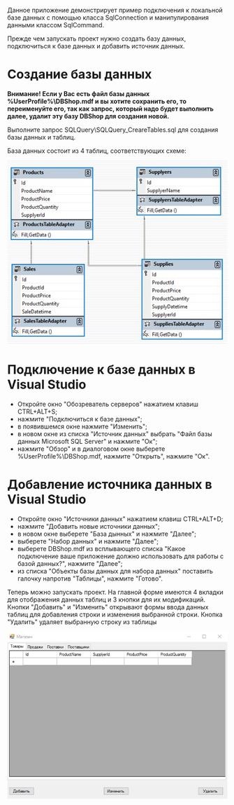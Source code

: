 ﻿Данное приложение демонстрирует пример подключения к локальной базе данных с помощью класса SqlConnection и манипулирования данными классом SqlCommand.

Прежде чем запускать проект нужно создать базу данных, подключиться к базе данных и добавить источник данных.
 
# Создание базы данных

**Внимание! Если у Вас есть файл базы данных %UserProfile%\DBShop.mdf и вы хотите сохранить его, то переименуйте его, так как запрос, который надо будет выполнить далее, удалит эту базу DBShop для создания новой.**

Выполните запрос SQLQuery\SQLQuery_CreareTables.sql для создания базы данных и таблиц.

База данных состоит из 4 таблиц, соответствующих схеме:

![схема](/image/scheme.jpg "text")

# Подключение к базе данных в Visual Studio

- Откройте окно "Обозреватель серверов" нажатием клавиш CTRL+ALT+S;
- нажмите "Подключиться к базе данных";
- в появившемся окне нажмите "Изменить";
- в новом окне из списка "Источник данных" выбрать "Файл базы данных Microsoft SQL Server" и нажмите "Ок";
- нажмите "Обзор" и в диалоговом окне выберете %UserProfile%\DBShop.mdf, нажмите "Открыть", нажмите "Ок".

# Добавление источника данных в Visual Studio

- Откройте окно "Источники данных" нажатием клавиш CTRL+ALT+D;
- нажмите "Добавить новые источники данных";
- в новом окне выберете "База дынных" и нажмите "Далее";
- выберете "Набор данных" и нажмите "Далее";
- выберете DBShop.mdf из всплывающего списка "Какое подключение ваше приложение должно использовать для работы с базой данных?", нажмите "Далее";
- из списка "Объекты базы данных для набора данных" поставить галочку напротив "Таблицы", нажмите "Готово".

Теперь можно запускать проект. На главной форме имеются 4 вкладки для отображения данных таблиц и 3 кнопки для их модификаций. Кнопки "Добавить" и "Изменить" открывают формы ввода данных таблиц для добавления строки и изменения выбранной строки. Кнопка "Удалить" удаляет выбранную строку из таблицы

![главная форма](/image/mainForm.jpg "text")